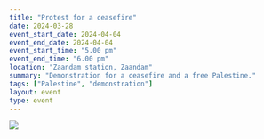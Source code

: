 ```yaml
---
title: "Protest for a ceasefire"
date: 2024-03-28
event_start_date: 2024-04-04
event_end_date: 2024-04-04
event_start_time: "5.00 pm"
event_end_time: "6.00 pm"
location: "Zaandam station, Zaandam"
summary: "Demonstration for a ceasefire and a free Palestine."
tags: ["Palestine", "demonstration"]
layout: event
type: event
---
```


![](/img/...)